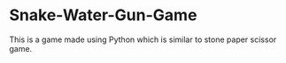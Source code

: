 # Snake-Water-Gun-Game
This is a game made using Python which is similar to stone paper scissor game.
